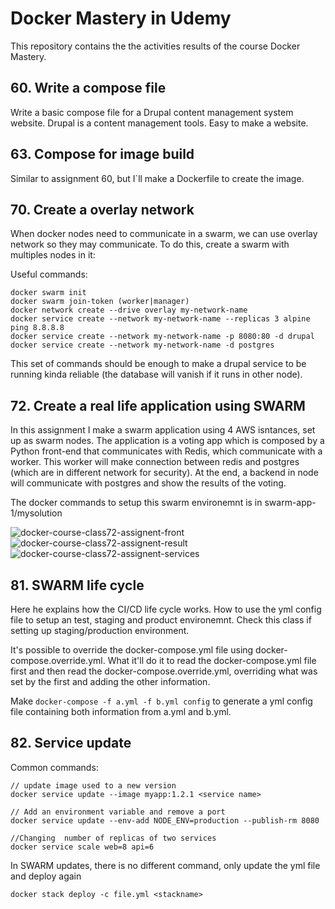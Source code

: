 # Docker Mastery in Udemy

This repository contains the the activities results of the course Docker Mastery.

## 60. Write a compose file

Write a basic compose file for a Drupal content management system website.
Drupal is a content management tools. Easy to make a website.

## 63. Compose for image build

Similar to assignment 60, but I`ll make a Dockerfile to create the image.

## 70. Create a overlay network

When docker nodes need to communicate in a swarm, we can use overlay network so they may communicate.
To do this, create a swarm with multiples nodes in it:

Useful commands:

```
docker swarm init
docker swarm join-token (worker|manager)
docker network create --drive overlay my-network-name
docker service create --network my-network-name --replicas 3 alpine ping 8.8.8.8
docker service create --network my-network-name -p 8080:80 -d drupal
docker service create --network my-network-name -d postgres
```

This set of commands should be enough to make a drupal service to be running kinda reliable (the database will vanish if it runs in other node).

## 72. Create a real life application using SWARM

In this assignment I make a swarm application using 4 AWS isntances, set up as swarm nodes. The application is a voting app which is composed by a Python front-end that communicates with Redis, which communicate with a worker. This worker will make connection between redis and postgres (which are in different network for security). At the end, a backend in node will communicate with postgres and show the results of the voting. 

The docker commands to setup this swarm environemnt is in swarm-app-1/mysolution

![docker-course-class72-assignent-front](https://user-images.githubusercontent.com/6368537/176723397-a345c834-e696-4fb3-866f-6d2f81098aaa.PNG)
![docker-course-class72-assignent-result](https://user-images.githubusercontent.com/6368537/176723404-985e7e31-69d2-410a-8562-a70d2a4c8bca.PNG)
![docker-course-class72-assignent-services](https://user-images.githubusercontent.com/6368537/176723408-28f2c916-2ec7-43d3-bb26-913a6c023364.PNG)

## 81. SWARM life cycle

Here he explains how the CI/CD life cycle works. How to use the yml config file to setup an test, staging and product environemnt. Check this class if setting up staging/production environment.

It's possible to override the docker-compose.yml file using docker-compose.override.yml. What it'll do it to read the docker-compose.yml file first and then read the docker-compose.override.yml, overriding what was set by the first and adding the other information.

Make ```docker-compose -f a.yml -f b.yml config``` to generate a yml config file containing both information from a.yml and b.yml.

## 82. Service update

Common commands:
```
// update image used to a new version
docker service update --image myapp:1.2.1 <service name>

// Add an environment variable and remove a port
docker service update --env-add NODE_ENV=production --publish-rm 8080

//Changing  number of replicas of two services
docker service scale web=8 api=6
```

In SWARM updates, there is no different command, only update the yml file and deploy again
```
docker stack deploy -c file.yml <stackname>
```
